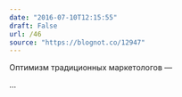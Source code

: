 ```yaml
---
date: "2016-07-10T12:15:55"
draft: False
url: /46
source: "https://blognot.co/12947"
---
```


Оптимизм традиционных маркетологов — 

...
